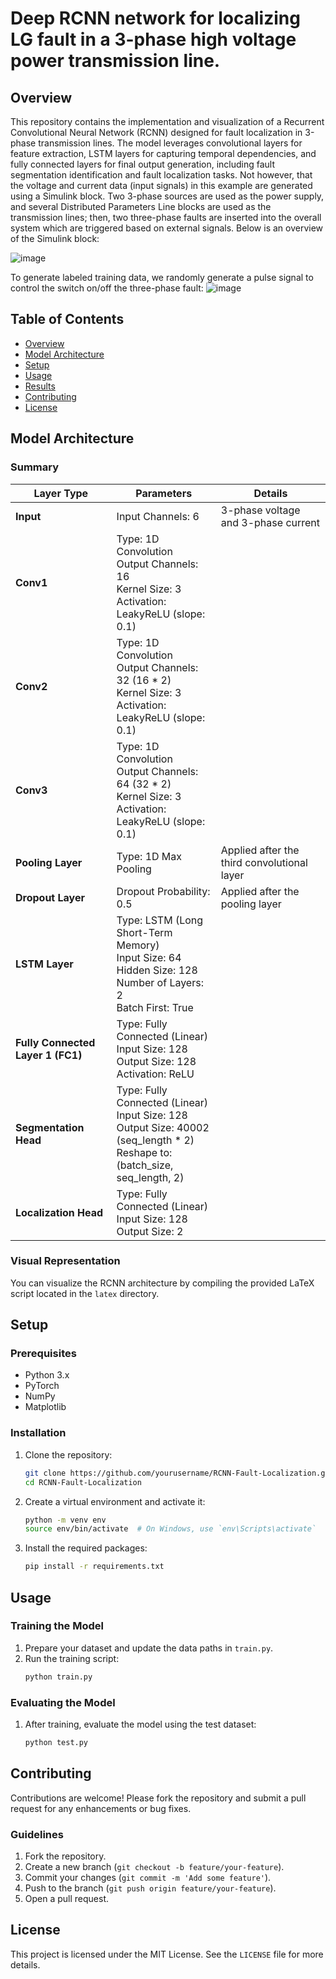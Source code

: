 # Deep RCNN network for localizing LG fault in a 3-phase high voltage power transmission line.

## Overview

This repository contains the implementation and visualization of a Recurrent Convolutional Neural Network (RCNN) designed for fault localization in 3-phase transmission lines. The model leverages convolutional layers for feature extraction, LSTM layers for capturing temporal dependencies, and fully connected layers for final output generation, including fault segmentation identification and fault localization tasks. Not however, that the voltage and current data (input signals) in this example are generated using a Simulink block. Two 3-phase sources are used as the power supply, and several Distributed Parameters Line blocks are used as the transmission lines; then, two three-phase faults are inserted into the overall system which are triggered based on external signals. Below is an overview of the Simulink block:


![image](https://github.com/user-attachments/assets/e6c2dba8-6763-4e87-849e-99000349684c)

To generate labeled training data, we randomly generate a pulse signal to control the switch on/off the three-phase fault:
![image](https://github.com/user-attachments/assets/04237ea8-a9e3-45f4-a1d1-d1cb2671c22a)



## Table of Contents

- [Overview](#overview)
- [Model Architecture](#model-architecture)
- [Setup](#setup)
- [Usage](#usage)
- [Results](#results)
- [Contributing](#contributing)
- [License](#license)

## Model Architecture

### Summary

| Layer Type            | Parameters                                                                                         | Details                                                                                         |
|-----------------------|----------------------------------------------------------------------------------------------------|-------------------------------------------------------------------------------------------------|
| **Input**             | Input Channels: 6                                                                                  | 3-phase voltage and 3-phase current                                                             |
| **Conv1**             | Type: 1D Convolution<br>Output Channels: 16<br>Kernel Size: 3<br>Activation: LeakyReLU (slope: 0.1) |                                                                                                 |
| **Conv2**             | Type: 1D Convolution<br>Output Channels: 32 (16 * 2)<br>Kernel Size: 3<br>Activation: LeakyReLU (slope: 0.1) |                                                                                                 |
| **Conv3**             | Type: 1D Convolution<br>Output Channels: 64 (32 * 2)<br>Kernel Size: 3<br>Activation: LeakyReLU (slope: 0.1) |                                                                                                 |
| **Pooling Layer**     | Type: 1D Max Pooling                                                                              | Applied after the third convolutional layer                                                     |
| **Dropout Layer**     | Dropout Probability: 0.5                                                                          | Applied after the pooling layer                                                                 |
| **LSTM Layer**        | Type: LSTM (Long Short-Term Memory)<br>Input Size: 64<br>Hidden Size: 128<br>Number of Layers: 2<br>Batch First: True |                                                                                                 |
| **Fully Connected Layer 1 (FC1)** | Type: Fully Connected (Linear)<br>Input Size: 128<br>Output Size: 128<br>Activation: ReLU      |                                                                                                 |
| **Segmentation Head** | Type: Fully Connected (Linear)<br>Input Size: 128<br>Output Size: 40002 (seq_length * 2)<br>Reshape to: (batch_size, seq_length, 2) |                                                                                                 |
| **Localization Head** | Type: Fully Connected (Linear)<br>Input Size: 128<br>Output Size: 2                                 |                                                                                                 |

### Visual Representation

You can visualize the RCNN architecture by compiling the provided LaTeX script located in the `latex` directory.

## Setup

### Prerequisites

- Python 3.x
- PyTorch
- NumPy
- Matplotlib

### Installation

1. Clone the repository:
    ```bash
    git clone https://github.com/yourusername/RCNN-Fault-Localization.git
    cd RCNN-Fault-Localization
    ```

2. Create a virtual environment and activate it:
    ```bash
    python -m venv env
    source env/bin/activate  # On Windows, use `env\Scripts\activate`
    ```

3. Install the required packages:
    ```bash
    pip install -r requirements.txt
    ```

## Usage

### Training the Model

1. Prepare your dataset and update the data paths in `train.py`.
2. Run the training script:
    ```bash
    python train.py
    ```

### Evaluating the Model

1. After training, evaluate the model using the test dataset:
    ```bash
    python test.py
    ```


## Contributing

Contributions are welcome! Please fork the repository and submit a pull request for any enhancements or bug fixes.

### Guidelines

1. Fork the repository.
2. Create a new branch (`git checkout -b feature/your-feature`).
3. Commit your changes (`git commit -m 'Add some feature'`).
4. Push to the branch (`git push origin feature/your-feature`).
5. Open a pull request.

## License

This project is licensed under the MIT License. See the `LICENSE` file for more details.

